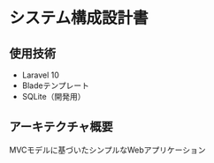 # システム構成設計書

## 使用技術
- Laravel 10
- Bladeテンプレート
- SQLite（開発用）

## アーキテクチャ概要
MVCモデルに基づいたシンプルなWebアプリケーション
